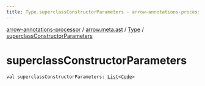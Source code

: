 ```yaml
---
title: Type.superclassConstructorParameters - arrow-annotations-processor
---
```


[arrow-annotations-processor](../../index.html) / [arrow.meta.ast](../index.html) / [Type](index.html) / [superclassConstructorParameters](./superclass-constructor-parameters.html)

# superclassConstructorParameters

`val superclassConstructorParameters: `[`List`](https://kotlinlang.org/api/latest/jvm/stdlib/kotlin.collections/-list/index.html)`<`[`Code`](../-code/index.html)`>`